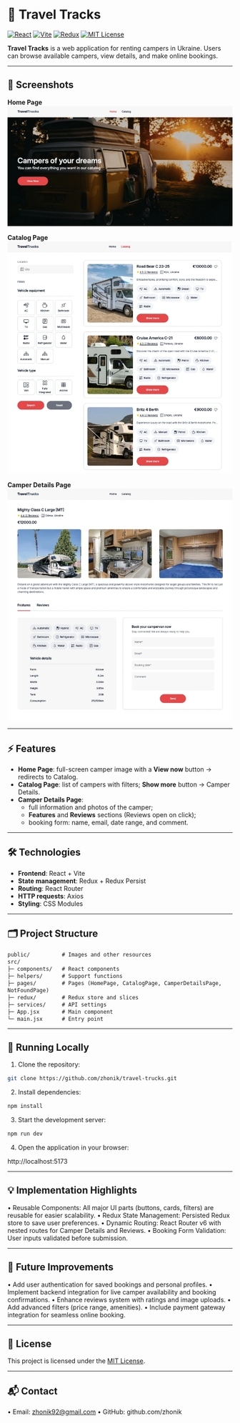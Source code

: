 # 🚐 Travel Tracks

[![React](https://img.shields.io/badge/React-61DAFB?logo=react&logoColor=white)](https://reactjs.org/)
[![Vite](https://img.shields.io/badge/Vite-646CFF?logo=vite&logoColor=white)](https://vitejs.dev/)
[![Redux](https://img.shields.io/badge/Redux-764ABC?logo=redux&logoColor=white)](https://redux.js.org/)
[![MIT License](https://img.shields.io/badge/License-MIT-green)](LICENSE)

**Travel Tracks** is a web application for renting campers in Ukraine. Users can browse available campers, view details, and make online bookings.

---

## 📸 Screenshots

**Home Page**  
![Home Page](/public/screenshots/Screenshot_HomePage.webp)

**Catalog Page**  
![Catalog Page](/public/screenshots/Screenshot_CatalogPage.webp)

**Camper Details Page**  
![Camper Details](/public/screenshots/Screenshot_CatalogDetailsPage.webp)

---

## ⚡ Features

- **Home Page**: full-screen camper image with a **View now** button → redirects to Catalog.
- **Catalog Page**: list of campers with filters; **Show more** button → Camper Details.
- **Camper Details Page**:
  - full information and photos of the camper;
  - **Features** and **Reviews** sections (Reviews open on click);
  - booking form: name, email, date range, and comment.

---

## 🛠 Technologies

- **Frontend**: React + Vite  
- **State management**: Redux + Redux Persist  
- **Routing**: React Router  
- **HTTP requests**: Axios  
- **Styling**: CSS Modules

---

## 🗂 Project Structure

```
public/          # Images and other resources
src/
├─ components/   # React components
├─ helpers/      # Support functions
├─ pages/        # Pages (HomePage, CatalogPage, CamperDetailsPage, NotFoundPage)
├─ redux/        # Redux store and slices
├─ services/     # API settings
├─ App.jsx       # Main component
└─ main.jsx      # Entry point
```

---

## 🚀 Running Locally

1. Clone the repository:

```bash
git clone https://github.com/zhonik/travel-trucks.git
```

2.	Install dependencies:

```bash
npm install
```

3.	Start the development server:

```bash
npm run dev
```

4.	Open the application in your browser:

http://localhost:5173

---

## 💡 Implementation Highlights
•	Reusable Components: All major UI parts (buttons, cards, filters) are reusable for easier scalability.
•	Redux State Management: Persisted Redux store to save user preferences.
•	Dynamic Routing: React Router v6 with nested routes for Camper Details and Reviews.
•	Booking Form Validation: User inputs validated before submission.

---
	
## 🔮 Future Improvements
•	Add user authentication for saved bookings and personal profiles.
•	Implement backend integration for live camper availability and booking confirmations.
•	Enhance reviews system with ratings and image uploads.
•	Add advanced filters (price range, amenities).
•	Include payment gateway integration for seamless online booking.

---

## 📄 License

This project is licensed under the [MIT License](https://github.com/zhonik/travel-trucks/blob/main/LICENSE).

---

## 📬 Contact

•	Email: zhonik92@gmail.com
•	GitHub: github.com/zhonik
